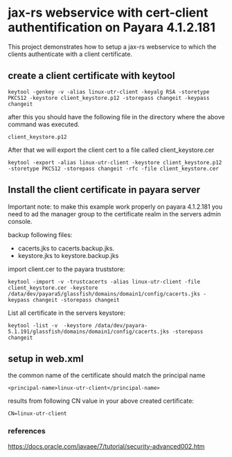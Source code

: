 # jax-rs webservice with cert-client authentification on Payara 4.1.2.181

This project demonstrates how to setup a jax-rs webservice to which the clients authenticate with a client certificate.

## create a client certificate with keytool

`keytool -genkey -v -alias linux-utr-client -keyalg RSA -storetype PKCS12 -keystore client_keystore.p12 -storepass changeit -keypass changeit`

after this you should have the following file in the directory where the above command was executed.

`client_keystore.p12`

After that we will export the client cert to a file called client_keystore.cer

`keytool -export -alias linux-utr-client -keystore client_keystore.p12 -storetype PKCS12 -storepass changeit -rfc -file client_keystore.cer`

## Install the client certificate in payara server
Important note: to make this example work properly on payara 4.1.2.181 you need to ad the manager group to the certificate realm in the servers admin console.

backup following files:
* cacerts.jks to cacerts.backup.jks.
* keystore.jks to keystore.backup.jks

import client.cer to the payara truststore:

`keytool -import -v -trustcacerts -alias linux-utr-client -file client_keystore.cer -keystore /data/dev/payara5/glassfish/domains/domain1/config/cacerts.jks -keypass changeit -storepass changeit`

List all certificate in the servers keystore:

`keytool -list -v  -keystore /data/dev/payara-5.1.191/glassfish/domains/domain1/config/cacerts.jks -storepass changeit`




## setup in web.xml
the common name of the certificate should match the principal name 

`<principal-name>linux-utr-client</principal-name>`

results from following CN value in your above created certificate:

`CN=linux-utr-client`

### references
https://docs.oracle.com/javaee/7/tutorial/security-advanced002.htm
